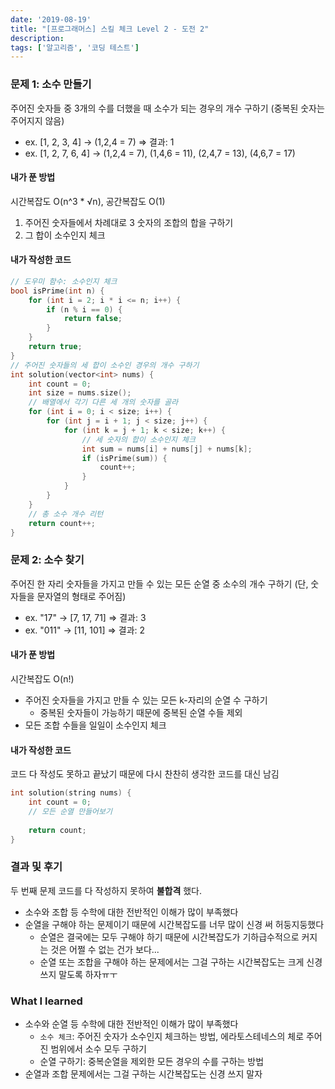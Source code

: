 ```yaml
---
date: '2019-08-19'
title: "[프로그래머스] 스킬 체크 Level 2 - 도전 2"
description: 
tags: ['알고리즘', '코딩 테스트']
---
```


### 문제 1: 소수 만들기
주어진 숫자들 중 3개의 수를 더했을 때 소수가 되는 경우의 개수 구하기
(중복된 숫자는 주어지지 않음)
 - ex. [1, 2, 3, 4] -> (1,2,4 = 7) => 결과: 1
 - ex. [1, 2, 7, 6, 4] -> (1,2,4 = 7), (1,4,6 = 11), (2,4,7 = 13), (4,6,7 = 17)

#### 내가 푼 방법
시간복잡도 O(n^3 * √n), 공간복잡도 O(1)
1. 주어진 숫자들에서 차례대로 3 숫자의 조합의 합을 구하기
2. 그 합이 소수인지 체크

#### 내가 작성한 코드
```cpp
// 도우미 함수: 소수인지 체크
bool isPrime(int n) {
    for (int i = 2; i * i <= n; i++) {
        if (n % i == 0) {
            return false;
        }
    }
    return true;
}
// 주어진 숫자들의 세 합이 소수인 경우의 개수 구하기
int solution(vector<int> nums) {
    int count = 0;
    int size = nums.size();
    // 배열에서 각기 다른 세 개의 숫자를 골라
    for (int i = 0; i < size; i++) {
        for (int j = i + 1; j < size; j++) {
            for (int k = j + 1; k < size; k++) {
                // 세 숫자의 합이 소수인지 체크
                int sum = nums[i] + nums[j] + nums[k];
                if (isPrime(sum)) {
                    count++;
                }
            }
        }
    }
    // 총 소수 개수 리턴
    return count++;
}
```

### 문제 2: 소수 찾기
주어진 한 자리 숫자들을 가지고 만들 수 있는 모든 순열 중 소수의 개수 구하기 (단, 숫자들을 문자열의 형태로 주어짐)  
 - ex. "17" -> [7, 17, 71] => 결과: 3
 - ex. "011" -> [11, 101] => 결과: 2

#### 내가 푼 방법
시간복잡도 O(n!)
- 주어진 숫자들을 가지고 만들 수 있는 모든 k-자리의 순열 수 구하기
    - 중복된 숫자들이 가능하기 때문에 중복된 순열 수들 제외
- 모든 조합 수들을 일일이 소수인지 체크

#### 내가 작성한 코드
코드 다 작성도 못하고 끝났기 때문에 다시 찬찬히 생각한 코드를 대신 남김
```cpp
int solution(string nums) {
    int count = 0;
    // 모든 순열 만들어보기 
    
    return count;
}
```

### 결과 및 후기
두 번째 문제 코드를 다 작성하지 못하여 __불합격__ 했다.
- 소수와 조합 등 수학에 대한 전반적인 이해가 많이 부족했다
- 순열을 구해야 하는 문제이기 때문에 시간복잡도를 너무 많이 신경 써 허둥지둥했다
    - 순열은 결국에는 모두 구해야 하기 때문에 시간복잡도가 기하급수적으로 커지는 것은 어쩔 수 없는 건가 보다...
    - 순열 또는 조합을 구해야 하는 문제에서는 그걸 구하는 시간복잡도는 크게 신경 쓰지 말도록 하자ㅠㅜ

### What I learned
- 소수와 순열 등 수학에 대한 전반적인 이해가 많이 부족했다
    - `소수 체크`: 주어진 숫자가 소수인지 체크하는 방법, 에라토스테네스의 체로 주어진 범위에서 소수 모두 구하기
    - 순열 구하기: 중복순열을 제외한 모든 경우의 수를 구하는 방법
- 순열과 조합 문제에서는 그걸 구하는 시간복잡도는 신경 쓰지 말자
